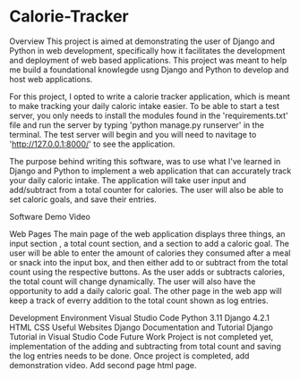 # Calorie-Tracker
Overview
This project is aimed at demonstrating the user of Django and Python in web development, specifically how it facilitates the development and deployment of web based applications. This project was meant to help me build a foundational knowlegde usng Django and Python to develop and host web applications.

For this project, I opted to write a calorie tracker application, which is meant to make tracking your daily caloric intake easier. To be able to start a test server, you only needs to install the modules found in the 'requirements.txt' file and run the server by typing 'python manage.py runserver' in the terminal. The test server will begin and you will need to navitage to 'http://127.0.0.1:8000/' to see the application.

The purpose behind writing this software, was to use what I've learned in Django and Python to implement a web application that can accurately track your daily caloric intake. The application will take user input and add/subtract from a total counter for calories. The user will also be able to set caloric goals, and save their entries.

Software Demo Video

Web Pages
The main page of the web application displays three things, an input section , a total count section, and a section to add a caloric goal. The user will be able to enter the amount of calories they consumed after a meal or snack into the input box, and then either add to or subtract from the total count using the respective buttons. As the user adds or subtracts calories, the total count will change dynamically. The user will also have the opportunity to add a daily caloric goal. The other page in the web app will keep a track of everry addition to the total count shown as log entries.

Development Environment
Visual Studio Code
Python 3.11
Django 4.2.1
HTML
CSS
Useful Websites
Django Documentation and Tutorial
Django Tutorial in Visual Studio Code
Future Work
Project is not completed yet, implementation of the adding and subtracting from total count and saving the log entries needs to be done.
Once project is completed, add demonstration video.
Add second page html page.
